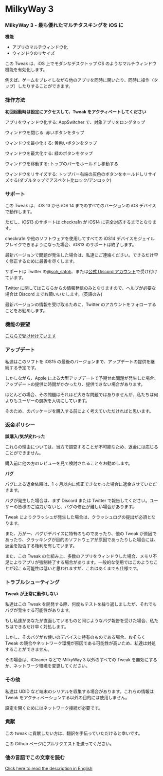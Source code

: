 # MilkyWay 3

### MilkyWay 3 - 最も優れたマルチタスキングを iOS に

**機能**

- アプリのマルチウィンドウ化
- ウィンドウのリサイズ

この Tweak は、iOS 上でモダンなデスクトップ OS のようなマルチウィンドウ機能を有効化します。

例えば、ゲームをプレイしながら他のアプリを同時に開いたり、同時に操作（タップ）したりすることができます。

### 操作方法

**初回起動時は設定にアクセスして、Tweak をアクティベートしてください**

アプリをウィンドウ化する: AppSwitcher で、対象アプリをロングタップ

ウィンドウを閉じる: 赤いボタンをタップ

ウィンドウを最小化する: 黄色いボタンをタップ

ウィンドウを最大化する: 緑のボタンをタップ

ウィンドウを移動する: トップのバーをホールドし移動する

ウィンドウをリサイズする: トップバー右端の灰色のボタンをホールドしリサイズする(ダブルタップでアスペクト比ロック/アンロック)

### サポート

この Tweak は、iOS 13 から iOS 14 までのすべてのバージョンの iOS デバイスで動作します。

ただし、iOS13 のサポートは checkra1n が iOS14 に完全対応するまでとなります。

checkra1n や他のソフトウェアを使用してすべての iOS14 デバイスをジェイルブレイクできるようになった場合、iOS13 のサポートは終了します。

最新バージョンで問題が発生した場合は、私達にご連絡ください。できるだけ早く修正するために最善を尽くします。

サポートは Twitter の[@soh_satoh](https://twitter.com/soh_satoh)、または[公式 Discord アカウント](https://discord.com/invite/Ab2ZF9m)で受け付けています。

Twitter に関してはこちらからの情報発信のみとなりますので、ヘルプが必要な場合は Discord までお願いいたします。(英語のみ)

最新バージョンの情報を受け取るために、Twitter のアカウントをフォローすることをお勧めします。

### 機能の要望

[こちらで受け付けています](https://mw3.hearken.io/)

### アップデート

私達はこのソフトを iOS15 の最後のバージョンまで、アップデートの提供を継続する予定です。

しかしながら、Apple による大型アップデートで予期せぬ問題が発生した場合、アップデートの提供に時間がかかったり、提供できない場合があります。

ほとんどの場合、その問題はそれほど大きな問題ではありませんが、私たちは何よりもユーザーの選択を大切にしています。

そのため、のパッケージを購入する前によく考えていただければと思います。

### 返金ポリシー

**誤購入/気が変わった**

これらの理由については、当方で調査することが不可能なため、返金には応じることができません。

購入前に他の方のレビューを見て検討されることをお勧めします。

**バグ**

バグによる返金依頼は、1 ヶ月以内に修正できなかった場合に返金させていただきます。

バグが発生した場合は、まず Discord または Twitter で報告してください。ユーザーの皆様のご協力がないと、バグの修正が難しい場合があります。

Tweak によりクラッシュが発生した場合は、クラッシュログの提出が必須となります。

また、万が一、バグがデバイスに特有のものであったり、他の Tweak が原因であったり、クラッキングが目的のソフトウェアが原因であったりした場合には、返金を拒否する権利を有しています。

また、この Tweak の仕組み上、多数のアプリをウィンドウした場合、メモリ不足によりアプリが強制終了する場合があります。一般的な使用ではこのようなことが起こる可能性は低いと思われますが、これはあくまでも仕様です。

### トラブルシューティング

**Tweak が正常に動作しない**

私達はこの Tweak を開発する際、何度もテストを繰り返しましたが、それでもバグが発生する可能性があります。

もし私達があなたが直面しているものと同じようなバグ報告を受けた場合、私たちはできるだけ早く対処します。

しかし、そのバグがお使いのデバイスに特有のものである場合、おそらく Tweak の競合やネットワーク環境が原因である可能性が高いため、私達は対処することができません。

その場合は、iCleaner などで MilkyWay 3 以外のすべての Tweak を無効にするか、ネットワーク環境を変更してください。

### その他

私達は UDID など端末のシリアルを収集する場合があります。これらの情報は Tweak をアクティベーションする以外の目的には使用しません。

設定を開くためにはネットワーク接続が必要です。

### 貢献

この tweak に貢献したい方は、翻訳を手伝っていただけると幸いです。

この Github ページにプルリクエストを送ってください。

### 他の言語でこの文章を読む

[Click here to read the description in English](https://github.com/YuriDevTeam/MilkyWay3-Public/blob/main/README.md)
